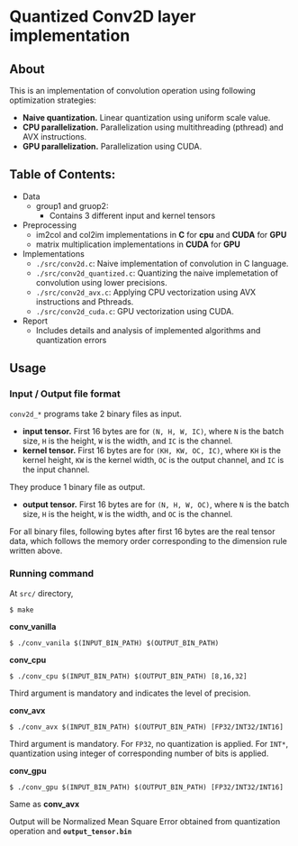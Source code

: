 # Quantized Conv2D layer implementation

## About
This is an implementation of convolution operation using following optimization strategies:
- **Naive quantization.**
Linear quantization using uniform scale value.
- **CPU parallelization.**
Parallelization using multithreading (pthread) and AVX instructions.
- **GPU parallelization.**
Parallelization using CUDA.

## Table of Contents:
+ Data
  - group1 and gruop2: 
      - Contains 3 different input and kernel tensors
+ Preprocessing
  - im2col and col2im implementations in __C__ for __cpu__ and __CUDA__ for __GPU__
  - matrix multiplication implementations in __CUDA__ for __GPU__
+ Implementations
  - `./src/conv2d.c`: Naive implementation of convolution in C language.
  - `./src/conv2d_quantized.c`: Quantizing the naive implemetation of convolution using lower precisions.
  - `./src/conv2d_avx.c`: Applying CPU vectorization using AVX instructions and Pthreads.
  - `./src/conv2d_cuda.c`: GPU vectorization using CUDA.
+ Report
  - Includes details and analysis of implemented algorithms and quantization errors
  
## Usage

### Input / Output file format
`conv2d_*` programs take 2 binary files as input.  
- **input tensor.** First 16 bytes are for `(N, H, W, IC)`, where `N` is the batch size, `H` is the height, `W` is the width, and `IC` is the channel.
- **kernel tensor.** First 16 bytes are for `(KH, KW, OC, IC)`, where `KH` is the kernel height, `KW` is the kernel width, `OC` is the output channel, and `IC` is the input channel.  

They produce 1 binary file as output.
- **output tensor.** First 16 bytes are for `(N, H, W, OC)`, where `N` is the batch size, `H` is the height, `W` is the width, and `OC` is the channel.

For all binary files, following bytes after first 16 bytes are the real tensor data, which follows the memory order corresponding to the dimension rule written above.

### Running command
At `src/` directory,
```
$ make
```

**conv_vanilla**
```
$ ./conv_vanila $(INPUT_BIN_PATH) $(OUTPUT_BIN_PATH)
```

**conv_cpu**
```
$ ./conv_cpu $(INPUT_BIN_PATH) $(OUTPUT_BIN_PATH) [8,16,32]
```
Third argument is mandatory and indicates the level of precision.

**conv_avx**
```
$ ./conv_avx $(INPUT_BIN_PATH) $(OUTPUT_BIN_PATH) [FP32/INT32/INT16]
```
Third argument is mandatory. For `FP32`, no quantization is applied. For `INT*`, quantization using integer of corresponding number of bits is applied.

**conv_gpu**
```
$ ./conv_gpu $(INPUT_BIN_PATH) $(OUTPUT_BIN_PATH) [FP32/INT32/INT16]
```
Same as **conv_avx**

Output will be Normalized Mean Square Error obtained from quantization operation and **`output_tensor.bin`**
